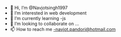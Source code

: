 - 👋 Hi, I’m @Navjotsingh1997
- 👀 I’m interested in web development
- 🌱 I’m currently learning -js
- 💞️ I’m looking to collaborate on ...
- 📫 How to reach me -navjot.pandori@hotmail.com

<!---
Navjotsingh1997/Navjotsingh1997 is a ✨ special ✨ repository because its `README.md` (this file) appears on your GitHub profile.
You can click the Preview link to take a look at your changes.
--->
